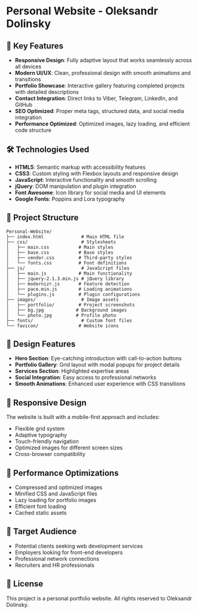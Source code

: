 # Personal Website - Oleksandr Dolinsky

## 🎯 Key Features

- **Responsive Design**: Fully adaptive layout that works seamlessly across all devices
- **Modern UI/UX**: Clean, professional design with smooth animations and transitions
- **Portfolio Showcase**: Interactive gallery featuring completed projects with detailed descriptions
- **Contact Integration**: Direct links to Viber, Telegram, LinkedIn, and GitHub
- **SEO Optimized**: Proper meta tags, structured data, and social media integration
- **Performance Optimized**: Optimized images, lazy loading, and efficient code structure

## 🛠️ Technologies Used

- **HTML5**: Semantic markup with accessibility features
- **CSS3**: Custom styling with Flexbox layouts and responsive design
- **JavaScript**: Interactive functionality and smooth scrolling
- **jQuery**: DOM manipulation and plugin integration
- **Font Awesome**: Icon library for social media and UI elements
- **Google Fonts**: Poppins and Lora typography

## 📁 Project Structure

```
Personal-Website/
├── index.html              # Main HTML file
├── css/                    # Stylesheets
│   ├── main.css           # Main styles
│   ├── base.css           # Base styles
│   ├── vendor.css         # Third-party styles
│   └── fonts.css          # Font definitions
├── js/                     # JavaScript files
│   ├── main.js            # Main functionality
│   ├── jquery-2.1.3.min.js # jQuery library
│   ├── modernizr.js       # Feature detection
│   ├── pace.min.js        # Loading animations
│   └── plugins.js         # Plugin configurations
├── images/                 # Image assets
│   ├── portfolio/         # Project screenshots
│   ├── bg.jpg            # Background images
│   └── photo.jpg         # Profile photo
├── fonts/                  # Custom font files
└── favicon/               # Website icons
```

## 🎨 Design Features

- **Hero Section**: Eye-catching introduction with call-to-action buttons
- **Portfolio Gallery**: Grid layout with modal popups for project details
- **Services Section**: Highlighted expertise areas
- **Social Integration**: Easy access to professional networks
- **Smooth Animations**: Enhanced user experience with CSS transitions

## 📱 Responsive Design

The website is built with a mobile-first approach and includes:
- Flexible grid system
- Adaptive typography
- Touch-friendly navigation
- Optimized images for different screen sizes
- Cross-browser compatibility

## 🚀 Performance Optimizations

- Compressed and optimized images
- Minified CSS and JavaScript files
- Lazy loading for portfolio images
- Efficient font loading
- Cached static assets

## 🎯 Target Audience

- Potential clients seeking web development services
- Employers looking for front-end developers
- Professional network connections
- Recruiters and HR professionals

## 📄 License

This project is a personal portfolio website. All rights reserved to Oleksandr Dolinsky.
